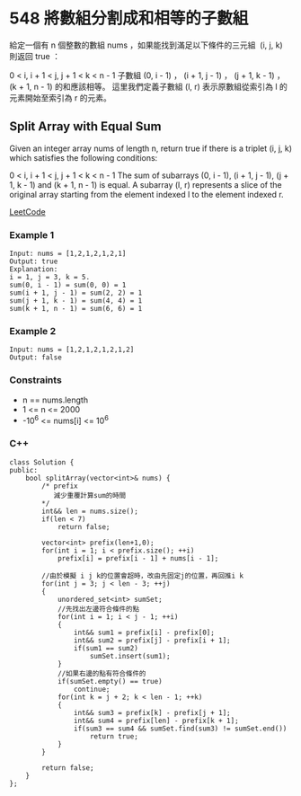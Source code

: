 # 548 將數組分割成和相等的子數組

給定一個有 n 個整數的數組 nums ，如果能找到滿足以下條件的三元組  (i, j, k)  則返回 true ：

0 < i, i + 1 < j, j + 1 < k < n - 1
子數組 (0, i - 1) ， (i + 1, j - 1) ， (j + 1, k - 1) ， (k + 1, n - 1) 的和應該相等。
這里我們定義子數組 (l, r) 表示原數組從索引為 l 的元素開始至索引為 r 的元素。

## Split Array with Equal Sum

Given an integer array nums of length n, return true if there is a triplet (i, j, k) which satisfies the following conditions:

0 < i, i + 1 < j, j + 1 < k < n - 1
The sum of subarrays (0, i - 1), (i + 1, j - 1), (j + 1, k - 1) and (k + 1, n - 1) is equal.
A subarray (l, r) represents a slice of the original array starting from the element indexed l to the element indexed r.

[LeetCode](https://leetcode-cn.com/split-array-with-equal-sum/)

### Example 1

```
Input: nums = [1,2,1,2,1,2,1]
Output: true
Explanation:
i = 1, j = 3, k = 5. 
sum(0, i - 1) = sum(0, 0) = 1
sum(i + 1, j - 1) = sum(2, 2) = 1
sum(j + 1, k - 1) = sum(4, 4) = 1
sum(k + 1, n - 1) = sum(6, 6) = 1
```

### Example 2

```
Input: nums = [1,2,1,2,1,2,1,2]
Output: false
```

### Constraints

* n == nums.length
* 1 <= n <= 2000
* -10<sup>6</sup> <= nums[i] <= 10<sup>6</sup>

### C++ 

```
class Solution {
public:
    bool splitArray(vector<int>& nums) {
        /* prefix
           減少重覆計算sum的時間
        */
        int&& len = nums.size();
        if(len < 7)
            return false;

        vector<int> prefix(len+1,0);
        for(int i = 1; i < prefix.size(); ++i)
            prefix[i] = prefix[i - 1] + nums[i - 1];

        //由於模擬 i j k的位置會超時，改由先固定j的位置，再回推i k
        for(int j = 3; j < len - 3; ++j)
        {
            unordered_set<int> sumSet;
            //先找出左邊符合條件的點
            for(int i = 1; i < j - 1; ++i)
            {
                int&& sum1 = prefix[i] - prefix[0];
                int&& sum2 = prefix[j] - prefix[i + 1];
                if(sum1 == sum2)
                    sumSet.insert(sum1);
            }
            //如果右邊的點有符合條件的
            if(sumSet.empty() == true)
                continue;
            for(int k = j + 2; k < len - 1; ++k)
            {
                int&& sum3 = prefix[k] - prefix[j + 1];
                int&& sum4 = prefix[len] - prefix[k + 1];
                if(sum3 == sum4 && sumSet.find(sum3) != sumSet.end())
                    return true;
            }
        }

        return false;
    }
};
```
